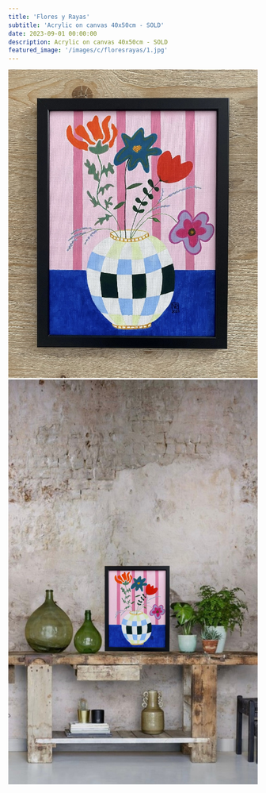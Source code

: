 ```yaml
---
title: 'Flores y Rayas'
subtitle: 'Acrylic on canvas 40x50cm - SOLD'
date: 2023-09-01 00:00:00
description: Acrylic on canvas 40x50cm - SOLD
featured_image: '/images/c/floresrayas/1.jpg'
---
```


<div class="gallery" data-columns="1">
	<img src="/images/c/floresrayas/1.jpg">
	<img src="/images/c/floresrayas/2.jpg">
</div>

